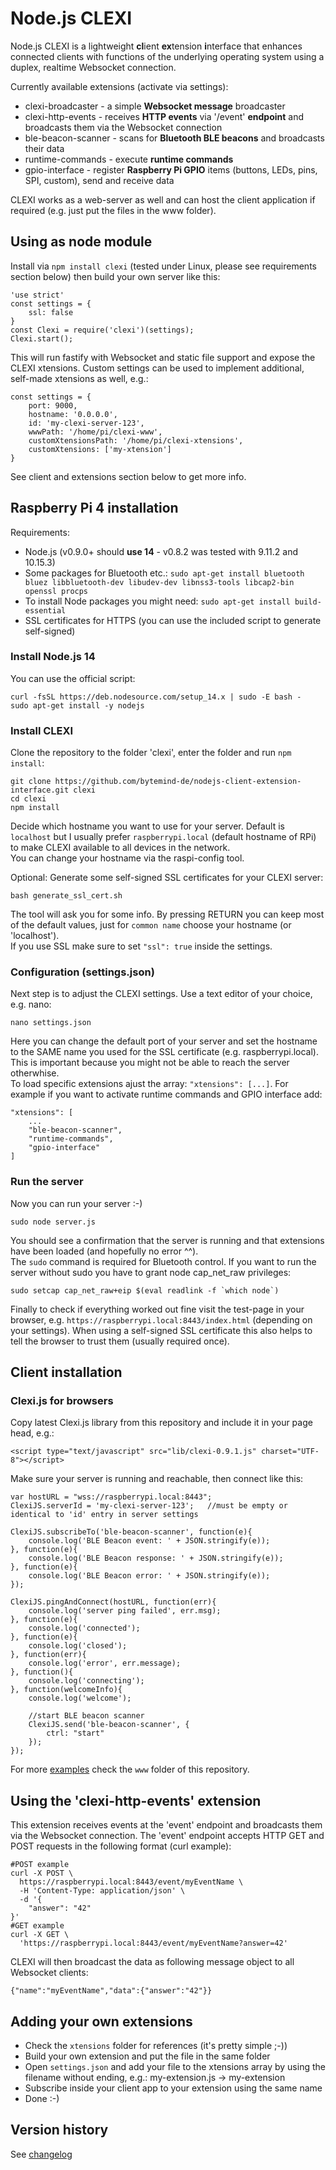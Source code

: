 # Node.js CLEXI
Node.js CLEXI is a lightweight **cl**ient **ex**tension **i**nterface that enhances connected clients with functions of the underlying operating system using a duplex, realtime Websocket connection.  
  
Currently available extensions (activate via settings):
* clexi-broadcaster - a simple **Websocket message** broadcaster
* clexi-http-events - receives **HTTP events** via '/event' **endpoint** and broadcasts them via the Websocket connection
* ble-beacon-scanner - scans for **Bluetooth BLE beacons** and broadcasts their data
* runtime-commands - execute **runtime commands**
* gpio-interface - register **Raspberry Pi GPIO** items (buttons, LEDs, pins, SPI, custom), send and receive data

CLEXI works as a web-server as well and can host the client application if required (e.g. just put the files in the www folder).

## Using as node module

Install via `npm install clexi` (tested under Linux, please see requirements section below) then build your own server like this:
```
'use strict'
const settings = {
	ssl: false
}
const Clexi = require('clexi')(settings);
Clexi.start();
```
This will run fastify with Websocket and static file support and expose the CLEXI xtensions.
Custom settings can be used to implement additional, self-made xtensions as well, e.g.:
```
const settings = {
	port: 9000,
	hostname: '0.0.0.0',
	id: 'my-clexi-server-123',
	wwwPath: '/home/pi/clexi-www',
	customXtensionsPath: '/home/pi/clexi-xtensions',
	customXtensions: ['my-xtension']
}
```
See client and extensions section below to get more info.

## Raspberry Pi 4 installation

Requirements:  
* Node.js (v0.9.0+ should **use 14** - v0.8.2 was tested with 9.11.2 and 10.15.3)
* Some packages for Bluetooth etc.: `sudo apt-get install bluetooth bluez libbluetooth-dev libudev-dev libnss3-tools libcap2-bin openssl procps`
* To install Node packages you might need: `sudo apt-get install build-essential`
* SSL certificates for HTTPS (you can use the included script to generate self-signed)

### Install Node.js 14

You can use the official script:
```
curl -fsSL https://deb.nodesource.com/setup_14.x | sudo -E bash -
sudo apt-get install -y nodejs
```

### Install CLEXI

Clone the repository to the folder 'clexi', enter the folder and run `npm install`:  
```
git clone https://github.com/bytemind-de/nodejs-client-extension-interface.git clexi
cd clexi
npm install
```  
Decide which hostname you want to use for your server. Default is `localhost` but I usually prefer `raspberrypi.local` (default hostname of RPi) to make CLEXI available to all devices in the network.  
You can change your hostname via the raspi-config tool.  
  
Optional: Generate some self-signed SSL certificates for your CLEXI server:  
```
bash generate_ssl_cert.sh
```  
The tool will ask you for some info. By pressing RETURN you can keep most of the default values, just for `common name` choose your hostname (or 'localhost').  
If you use SSL make sure to set `"ssl": true` inside the settings.
  
### Configuration (settings.json)

Next step is to adjust the CLEXI settings. Use a text editor of your choice, e.g. nano:
```
nano settings.json
```  
Here you can change the default port of your server and set the hostname to the SAME name you used for the SSL certificate (e.g. raspberrypi.local). This is important because you might not be able to reach the server otherwhise.  
To load specific extensions ajust the array: `"xtensions": [...]`. For example if you want to activate runtime commands and GPIO interface add:
```
"xtensions": [
	...
	"ble-beacon-scanner",
	"runtime-commands",
	"gpio-interface"
]
```

### Run the server

Now you can run your server :-)  
```
sudo node server.js
```  
You should see a confirmation that the server is running and that extensions have been loaded (and hopefully no error ^^).  
The `sudo` command is required for Bluetooth control. If you want to run the server without sudo you have to grant node cap_net_raw privileges:  
```
sudo setcap cap_net_raw+eip $(eval readlink -f `which node`)
```  
Finally to check if everything worked out fine visit the test-page in your browser, e.g. `https://raspberrypi.local:8443/index.html` (depending on your settings). When using a self-signed SSL certificate this also helps to tell the browser to trust them (usually required once).
  
## Client installation

### Clexi.js for browsers

Copy latest Clexi.js library from this repository and include it in your page head, e.g.:
```
<script type="text/javascript" src="lib/clexi-0.9.1.js" charset="UTF-8"></script>
```
Make sure your server is running and reachable, then connect like this:
```
var hostURL = "wss://raspberrypi.local:8443";
ClexiJS.serverId = 'my-clexi-server-123'; 	//must be empty or identical to 'id' entry in server settings
  
ClexiJS.subscribeTo('ble-beacon-scanner', function(e){
	console.log('BLE Beacon event: ' + JSON.stringify(e));
}, function(e){
	console.log('BLE Beacon response: ' + JSON.stringify(e));
}, function(e){
	console.log('BLE Beacon error: ' + JSON.stringify(e));
});
  
ClexiJS.pingAndConnect(hostURL, function(err){
	console.log('server ping failed', err.msg);
}, function(e){
	console.log('connected');	
}, function(e){
	console.log('closed');
}, function(err){
	console.log('error', err.message);
}, function(){
	console.log('connecting');
}, function(welcomeInfo){
	console.log('welcome');
	
	//start BLE beacon scanner
	ClexiJS.send('ble-beacon-scanner', {
		ctrl: "start"
	});
});
```
  
For more [examples](www/index.html) check the `www` folder of this repository.

## Using the 'clexi-http-events' extension

This extension receives events at the 'event' endpoint and broadcasts them via the Websocket connection. The 'event' endpoint accepts HTTP GET and POST requests in the following format (curl example):
```
#POST example
curl -X POST \
  https://raspberrypi.local:8443/event/myEventName \
  -H 'Content-Type: application/json' \
  -d '{
	"answer": "42"
}'
#GET example
curl -X GET \
  'https://raspberrypi.local:8443/event/myEventName?answer=42'
```
CLEXI will then broadcast the data as following message object to all Websocket clients:
```
{"name":"myEventName","data":{"answer":"42"}}
```

## Adding your own extensions

* Check the `xtensions` folder for references (it's pretty simple ;-))
* Build your own extension and put the file in the same folder
* Open `settings.json` and add your file to the xtensions array by using the filename without ending, e.g.: my-extension.js -> my-extension
* Subscribe inside your client app to your extension using the same name
* Done :-)

## Version history

See [changelog](CHANGELOG.md)
